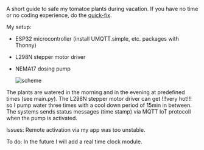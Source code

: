 A short guide to safe my tomatoe plants during vacation. 
If you have no time or no coding experience, do the [quick-fix](https://www.blumat.de/blumat-classic).

My setup:

- ESP32 microcontroller (install UMQTT.simple, etc. packages with Thonny)
- L298N stepper motor driver
- NEMA17 dosing pump

  ![scheme](https://github.com/fabianzott/home_automation_IoT/assets/85985274/89cf1a1a-61d8-482c-b8f5-571cc702c152)


The plants are watered in the morning and in the evening at predefined times (see main.py). The L298N stepper motor driver can get !!!very hot!!! so I pump water three times with a cool down period of 15min in between. The systems sends status messages (time stamp) via MQTT IoT protocoll when the pump is activated.

Issues:
Remote activation via my app was too unstable.

To do:
In the future I will add a real time clock module.
